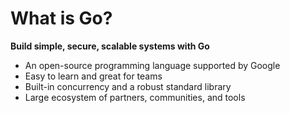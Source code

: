 # What is Go?

**Build simple, secure, scalable systems with Go**

- An open-source programming language supported by Google
- Easy to learn and great for teams
- Built-in concurrency and a robust standard library
- Large ecosystem of partners, communities, and tools
